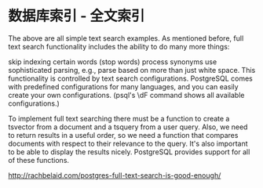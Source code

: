 # 数据库索引 - 全文索引

The above are all simple text search examples. As mentioned before, full text search functionality
includes the ability to do many more things: 

skip indexing certain words (stop words)
process synonyms
use sophisticated parsing,
 e.g., parse based on more than just white space. This
functionality is controlled by text search configurations. PostgreSQL comes with predefined
configurations for many languages, and you can easily create your own configurations. (psql's \dF
command shows all available configurations.)







To implement full text searching there must be a function to create a tsvector from a document
and a tsquery from a user query. Also, we need to return results in a useful order, so we need a
function that compares documents with respect to their relevance to the query. It's also important to
be able to display the results nicely. PostgreSQL provides support for all of these functions.









http://rachbelaid.com/postgres-full-text-search-is-good-enough/